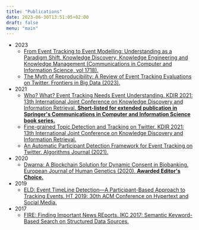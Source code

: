 ```yaml
---
title: "Publications"
date: 2023-06-30T13:51:05+02:00
draft: false
menu: "main"
---
```


- 2023
    - [From Event Tracking to Event Modelling: Understanding as a Paradigm Shift. Knowledge Discovery, Knowledge Engineering and Knowledge Management (Communications in Computer and Information Science, vol 1718).](https://www.researchgate.net/publication/372215450_From_Event_Tracking_to_Event_Modelling_Understanding_as_a_Paradigm_Shift)
    - [The Myth of Reproducibility: A Review of Event Tracking Evaluations on Twitter. Frontiers in Big Data (2023).](https://www.researchgate.net/publication/369795056_The_myth_of_reproducibility_A_review_of_event_tracking_evaluations_on_Twitter)
- 2021
    - [Who? What? Event Tracking Needs Event Understanding. KDIR 2021: 13th International Joint Conference on Knowledge Discovery and Information Retrieval. **Short-listed for extended publication in Springer's Communications in Computer and Information Science book series.**](https://www.researchgate.net/publication/355761446_Who_What_Event_Tracking_Needs_Event_Understanding)
    - [Fine-grained Topic Detection and Tracking on Twitter. KDIR 2021: 13th International Joint Conference on Knowledge Discovery and Information Retrieval.](https://www.researchgate.net/publication/355765864_Fine-grained_Topic_Detection_and_Tracking_on_Twitter)
    - [An Automatic Participant Detection Framework for Event Tracking on Twitter. Algorithms Journal (2021).](https://www.researchgate.net/publication/350170656_An_Automatic_Participant_Detection_Framework_for_Event_Tracking_on_Twitter)
- 2020
    - [Dwarna: A Blockchain Solution for Dynamic Consent in Biobanking. European Journal of Human Genetics (2020). **Awarded Editor's Choice.**](https://www.researchgate.net/publication/337955668_Dwarna_a_blockchain_solution_for_dynamic_consent_in_biobanking)
- 2019
    - [ELD: Event TimeLine Detection—A Participant-Based Approach to Tracking Events. HT 2019: 30th ACM Conference on Hypertext and Social Media.](https://www.researchgate.net/publication/335872379_ELD_Event_TimeLine_Detection_--_A_Participant-Based_Approach_to_Tracking_Events)
- 2017
    - [FIRE: Finding Important News REports. IKC 2017: Semantic Keyword-Based Search on Structured Data Sources.](https://www.researchgate.net/publication/323001866_FIRE_Finding_Important_News_REports)